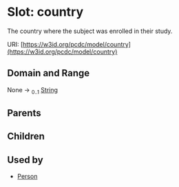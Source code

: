 
# Slot: country


The country where the subject was enrolled in their study.

URI: [https://w3id.org/pcdc/model/country](https://w3id.org/pcdc/model/country)


## Domain and Range

None &#8594;  <sub>0..1</sub> [String](types/String.md)

## Parents


## Children


## Used by

 * [Person](Person.md)
